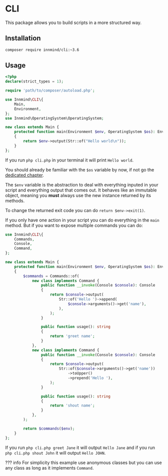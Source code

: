 # CLI

This package allows you to build scripts in a more structured way.

## Installation

```sh
composer require innmind/cli:~3.6
```

## Usage

```php title="cli.php"
<?php
declare(strict_types = 1);

require 'path/to/composer/autoload.php';

use Innmind\CLI\{
    Main,
    Environment,
};
use Innmind\OperatingSystem\OperatingSystem;

new class extends Main {
    protected function main(Environment $env, OperatingSystem $os): Environment
    {
        return $env->output(Str::of("Hello world\n"));
    }
};
```

If you run `php cli.php` in your terminal it will print `Hello world`.

You should already be familiar with the `$os` variable by now, if not go the [dedicated chapter](../operating-system/index.md).

The `$env` variable is the abstraction to deal with everything inputed in your script and everything output that comes out. It behaves like an immutable object, meaning you **must** always use the new instance returned by its methods.

To change the returned exit code you can do `return $env->exit(1)`.

If you only have one action in your script you can do everything in the `main` method. But if you want to expose multiple commands you can do:

```php title="cli.php"
use Innmind\CLI\{
    Commands,
    Console,
    Command,
};

new class extends Main {
    protected function main(Environment $env, OperatingSystem $os): Environment
    {
        $commands = Commands::of(
            new class implements Command {
                public function __invoke(Console $console): Console
                {
                    return $console->output(
                        Str::of('Hello ')->append(
                            $console->arguments()->get('name'),
                        ),
                    );
                }

                public function usage(): string
                {
                    return 'greet name';
                }
            },
            new class implements Command {
                public function __invoke(Console $console): Console
                {
                    return $console->output(
                        Str::of($console->arguments()->get('name'))
                            ->toUpper()
                            ->prepend('Hello '),
                    );
                }

                public function usage(): string
                {
                    return 'shout name';
                }
            },
        );

        return $commands($env);
    }
};
```

If you run `php cli.php greet Jane` it will output `Hello Jane` and if you run `php cli.php shout John` it will output `Hello JOHN`.

??? info
    For simplicity this example use anonymous classes but you can use any class as long as it implements `Command`.
